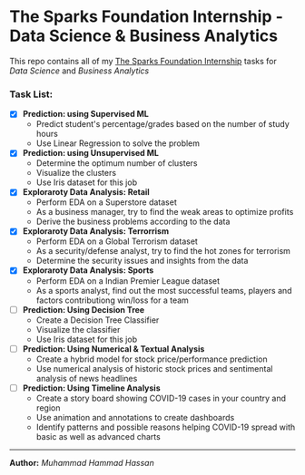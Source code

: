 # The Sparks Foundation Internship - Data Science & Business Analytics

This repo contains all of my [The Sparks Foundation Internship](https://internship.thesparksfoundation.info/) tasks for _Data Science_ and _Business Analytics_

### Task List:
- [x] **Prediction: using Supervised ML**
    - Predict student's percentage/grades based on the number of study hours
    - Use Linear Regression to solve the problem
- [x] **Prediction: using Unsupervised ML**
    - Determine the optimum number of clusters
    - Visualize the clusters
    - Use Iris dataset for this job
- [x] **Exploraroty Data Analysis: Retail**
    - Perform EDA on a Superstore dataset
    - As a business manager, try to find the weak areas to optimize profits
    - Derive the business problems according to the data
- [x] **Exploraroty Data Analysis: Terrorrism**
    - Perform EDA on a Global Terrorism dataset
    - As a security/defense analyst, try to find the hot zones for terrorism
    - Determine the security issues and insights from the data
- [x] **Exploraroty Data Analysis: Sports**
    - Perform EDA on a Indian Premier League dataset
    - As a sports analyst, find out the most successful teams, players and factors contributiong win/loss for a team
- [ ] **Prediction: Using Decision Tree**
    - Create a Decision Tree Classifier
    - Visualize the classifier
    - Use Iris dataset for this job
- [ ] **Prediction: Using Numerical & Textual Analysis**
    - Create a hybrid model for stock price/performance prediction
    - Use numerical analysis of historic stock prices and sentimental analysis of news headlines
- [ ] **Prediction: Using Timeline Analysis**
    - Create a story board showing COVID-19 cases in your country and region
    - Use animation and annotations to create dashboards
    - Identify patterns and possible reasons helping COVID-19 spread with basic as well as advanced charts

---
**Author:** *Muhammad Hammad Hassan*
